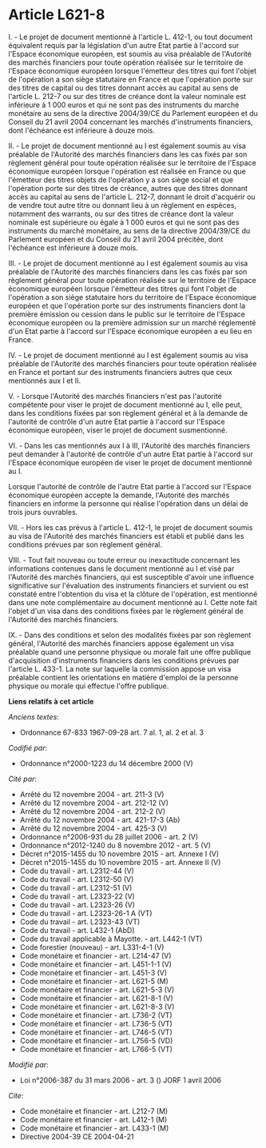 # Article L621-8

I. - Le projet de document mentionné à l'article L. 412-1, ou tout document équivalent requis par la législation d'un autre
Etat partie à l'accord sur l'Espace économique européen, est soumis au visa préalable de l'Autorité des marchés financiers
pour toute opération réalisée sur le territoire de l'Espace économique européen lorsque l'émetteur des titres qui font
l'objet de l'opération a son siège statutaire en France et que l'opération porte sur des titres de capital ou des titres
donnant accès au capital au sens de l'article L. 212-7 ou sur des titres de créance dont la valeur nominale est inférieure à
1 000 euros et qui ne sont pas des instruments du marché monétaire au sens de la directive 2004/39/CE du Parlement européen
et du Conseil du 21 avril 2004 concernant les marchés d'instruments financiers, dont l'échéance est inférieure à douze mois.

II. - Le projet de document mentionné au I est également soumis au visa préalable de l'Autorité des marchés financiers dans
les cas fixés par son règlement général pour toute opération réalisée sur le territoire de l'Espace économique européen
lorsque l'opération est réalisée en France ou que l'émetteur des titres objets de l'opération y a son siège social et que
l'opération porte sur des titres de créance, autres que des titres donnant accès au capital au sens de l'article L. 212-7,
donnant le droit d'acquérir ou de vendre tout autre titre ou donnant lieu à un règlement en espèces, notamment des warrants,
ou sur des titres de créance dont la valeur nominale est supérieure ou égale à 1 000 euros et qui ne sont pas des instruments
du marché monétaire, au sens de la directive 2004/39/CE du Parlement européen et du Conseil du 21 avril 2004 précitée, dont
l'échéance est inférieure à douze mois.

III. - Le projet de document mentionné au I est également soumis au visa préalable de l'Autorité des marchés financiers dans
les cas fixés par son règlement général pour toute opération réalisée sur le territoire de l'Espace économique européen
lorsque l'émetteur des titres qui font l'objet de l'opération a son siège statutaire hors du territoire de l'Espace
économique européen et que l'opération porte sur des instruments financiers dont la première émission ou cession dans le
public sur le territoire de l'Espace économique européen ou la première admission sur un marché réglementé d'un Etat partie à
l'accord sur l'Espace économique européen a eu lieu en France.

IV. - Le projet de document mentionné au I est également soumis au visa préalable de l'Autorité des marchés financiers pour
toute opération réalisée en France et portant sur des instruments financiers autres que ceux mentionnés aux I et II.

V. - Lorsque l'Autorité des marchés financiers n'est pas l'autorité compétente pour viser le projet de document mentionné au
I, elle peut, dans les conditions fixées par son règlement général et à la demande de l'autorité de contrôle d'un autre Etat
partie à l'accord sur l'Espace économique européen, viser le projet de document susmentionné.

VI. - Dans les cas mentionnés aux I à III, l'Autorité des marchés financiers peut demander à l'autorité de contrôle d'un
autre Etat partie à l'accord sur l'Espace économique européen de viser le projet de document mentionné au I.

Lorsque l'autorité de contrôle de l'autre Etat partie à l'accord sur l'Espace économique européen accepte la demande,
l'Autorité des marchés financiers en informe la personne qui réalise l'opération dans un délai de trois jours ouvrables.

VII. - Hors les cas prévus à l'article L. 412-1, le projet de document soumis au visa de l'Autorité des marchés financiers
est établi et publié dans les conditions prévues par son règlement général.

VIII. - Tout fait nouveau ou toute erreur ou inexactitude concernant les informations contenues dans le document mentionné au
I et visé par l'Autorité des marchés financiers, qui est susceptible d'avoir une influence significative sur l'évaluation des
instruments financiers et survient ou est constaté entre l'obtention du visa et la clôture de l'opération, est mentionné dans
une note complémentaire au document mentionné au I. Cette note fait l'objet d'un visa dans des conditions fixées par le
règlement général de l'Autorité des marchés financiers.

IX. - Dans des conditions et selon des modalités fixées par son règlement général, l'Autorité des marchés financiers appose
également un visa préalable quand une personne physique ou morale fait une offre publique d'acquisition d'instruments
financiers dans les conditions prévues par l'article L. 433-1. La note sur laquelle la commission appose un visa préalable
contient les orientations en matière d'emploi de la personne physique ou morale qui effectue l'offre publique.

**Liens relatifs à cet article**

_Anciens textes_:

  - Ordonnance 67-833 1967-09-28 art. 7 al. 1, al. 2 et al. 3

_Codifié par_:

  - Ordonnance n°2000-1223 du 14 décembre 2000 (V)

_Cité par_:

  - Arrêté du 12 novembre 2004 - art. 211-3 (V)
  - Arrêté du 12 novembre 2004 - art. 212-12 (V)
  - Arrêté du 12 novembre 2004 - art. 212-2 (V)
  - Arrêté du 12 novembre 2004 - art. 421-17-3 (Ab)
  - Arrêté du 12 novembre 2004 - art. 425-3 (V)
  - Ordonnance n°2006-931 du 28 juillet 2006 - art. 2 (V)
  - Ordonnance n°2012-1240 du 8 novembre 2012 - art. 5 (V)
  - Décret n°2015-1455 du 10 novembre 2015 - art. Annexe I (V)
  - Décret n°2015-1455 du 10 novembre 2015 - art. Annexe II (V)
  - Code du travail - art. L2312-44 (V)
  - Code du travail - art. L2312-50 (V)
  - Code du travail - art. L2312-51 (V)
  - Code du travail - art. L2323-22 (V)
  - Code du travail - art. L2323-26 (V)
  - Code du travail - art. L2323-26-1 A (VT)
  - Code du travail - art. L2323-43 (VT)
  - Code du travail - art. L432-1 (AbD)
  - Code du travail applicable à Mayotte. - art. L442-1 (VT)
  - Code forestier (nouveau) - art. L331-4-1 (V)
  - Code monétaire et financier - art. L214-47 (V)
  - Code monétaire et financier - art. L451-1-1 (V)
  - Code monétaire et financier - art. L451-3 (V)
  - Code monétaire et financier - art. L621-5 (M)
  - Code monétaire et financier - art. L621-5-3 (V)
  - Code monétaire et financier - art. L621-8-1 (V)
  - Code monétaire et financier - art. L621-8-3 (V)
  - Code monétaire et financier - art. L736-2 (VT)
  - Code monétaire et financier - art. L736-5 (VT)
  - Code monétaire et financier - art. L746-5 (VT)
  - Code monétaire et financier - art. L756-5 (VD)
  - Code monétaire et financier - art. L766-5 (VT)

_Modifié par_:

  - Loi n°2006-387 du 31 mars 2006 - art. 3 () JORF 1 avril 2006

_Cite_:

  - Code monétaire et financier - art. L212-7 (M)
  - Code monétaire et financier - art. L412-1 (M)
  - Code monétaire et financier - art. L433-1 (M)
  - Directive 2004-39 CE 2004-04-21
